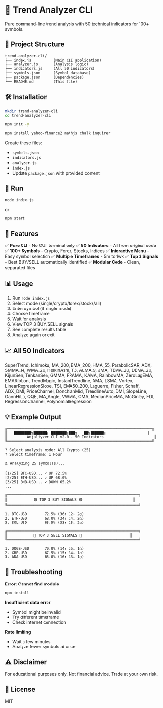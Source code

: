# 🚀 Trend Analyzer CLI

Pure command-line trend analysis with 50 technical indicators for 100+ symbols.

## 📁 Project Structure

```
trend-analyzer-cli/
├── index.js          (Main CLI application)
├── analyzer.js       (Analysis logic)
├── indicators.js     (All 50 indicators)
├── symbols.json      (Symbol database)
├── package.json      (Dependencies)
└── README.md         (This file)
```

## 🛠️ Installation

```bash
mkdir trend-analyzer-cli
cd trend-analyzer-cli

npm init -y

npm install yahoo-finance2 mathjs chalk inquirer
```

Create these files:
- `symbols.json`
- `indicators.js`
- `analyzer.js`
- `index.js`
- Update `package.json` with provided content

## 🚀 Run

```bash
node index.js
```

or

```bash
npm start
```

## 🎯 Features

✅ **Pure CLI** - No GUI, terminal only
✅ **50 Indicators** - All from original code
✅ **100+ Symbols** - Crypto, Forex, Stocks, Indices
✅ **Interactive Menu** - Easy symbol selection
✅ **Multiple Timeframes** - 5m to 1wk
✅ **Top 3 Signals** - Best BUY/SELL automatically identified
✅ **Modular Code** - Clean, separated files

## 📊 Usage

1. Run `node index.js`
2. Select mode (single/crypto/forex/stocks/all)
3. Enter symbol (if single mode)
4. Choose timeframe
5. Wait for analysis
6. View TOP 3 BUY/SELL signals
7. See complete results table
8. Analyze again or exit

## 📈 All 50 Indicators

SuperTrend, Ichimoku, MA_200, EMA_200, HMA_55, ParabolicSAR, ADX, SMMA_14, WMA_20, HeikinAshi, T3, ALMA_9, JMA, TEMA_20, DEMA_20, KijunSen, TenkanSen, GMMA, FRAMA, KAMA, RainbowMA, ZeroLagEMA, EMARibbon, TrendMagic, InstantTrendline, AMA, LSMA, Vortex, LinearRegressionSlope, TSI, EMA50_200, Laguerre, Fisher, Schaff, ADX_DMI, PriceChannel, DonchianMid, TrendlineAuto, DMI, SlopeLine, GannHiLo, QQE, MA_Angle, VWMA, CMA, MedianPriceMA, McGinley, FDI, RegressionChannel, PolynomialRegression

## 💡 Example Output

```
╔══════════════════════════════════════════════════════════════════╗
║   ████████╗██████╗ ███████╗███╗   ██╗██████╗                   ║
║         Anjaliyzer CLI v2.0 - 50 Indicators                       ║
╚══════════════════════════════════════════════════════════════════╝

? Select analysis mode: All Crypto (25)
? Select timeframe: 1 Hour

⏳ Analyzing 25 symbol(s)...

[1/25] BTC-USD... ✓ UP 72.5%
[2/25] ETH-USD... ✓ UP 68.0%
[3/25] BNB-USD... ✓ DOWN 65.2%
...

╔════════════════════════════════════════════════════════════╗
║            🟢 TOP 3 BUY SIGNALS 🟢                       ║
╚════════════════════════════════════════════════════════════╝

1. BTC-USD        72.5% (36↑ 12↓ 2○)
2. ETH-USD        68.0% (34↑ 14↓ 2○)
3. SOL-USD        65.5% (33↑ 15↓ 2○)

╔════════════════════════════════════════════════════════════╗
║            🔴 TOP 3 SELL SIGNALS 🔴                      ║
╚════════════════════════════════════════════════════════════╝

1. DOGE-USD       70.0% (14↑ 35↓ 1○)
2. XRP-USD        67.5% (15↑ 34↓ 1○)
3. ADA-USD        65.0% (16↑ 33↓ 1○)
```

## 🔧 Troubleshooting

**Error: Cannot find module**
```bash
npm install
```

**Insufficient data error**
- Symbol might be invalid
- Try different timeframe
- Check internet connection

**Rate limiting**
- Wait a few minutes
- Analyze fewer symbols at once

## ⚠️ Disclaimer

For educational purposes only. Not financial advice. Trade at your own risk.

## 📄 License

MIT
